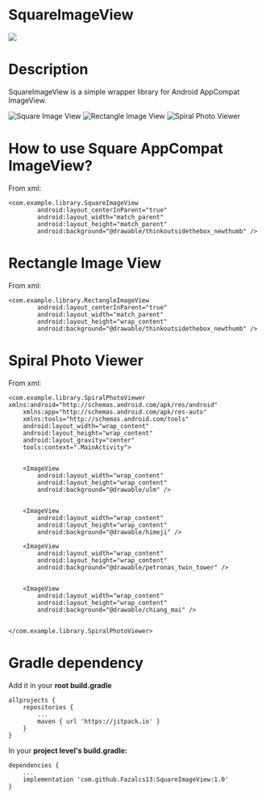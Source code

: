 # SquareImageView
[![](https://jitpack.io/v/Fazalcs13/SquareImageView.svg)](https://jitpack.io/#Fazalcs13/SquareImageView)

# Description
SquareImageView is a simple wrapper library for Android AppCompat ImageView.

![Square Image View](https://scontent.fkhi2-1.fna.fbcdn.net/v/t1.15752-9/46821428_317032732470367_5979977455501312000_n.png?_nc_cat=107&_nc_ht=scontent.fkhi2-1.fna&oh=5fc850f0148f5e2ea25bf88bcd6df961&oe=5C6DA560)
![Rectangle Image View](https://scontent.fkhi2-1.fna.fbcdn.net/v/t1.15752-9/46751221_2172401879753958_2845155777625194496_n.jpg?_nc_cat=100&_nc_ht=scontent.fkhi2-1.fna&oh=2155841ae26d40cd8fc5b608e5be0ebb&oe=5C6A1860)
![Spiral Photo Viewer](https://scontent.fkhi2-1.fna.fbcdn.net/v/t1.15752-9/46725849_336890353530606_8856802681289703424_n.png?_nc_cat=106&_nc_ht=scontent.fkhi2-1.fna&oh=5cfb2358e4758ea0519b6345a465991f&oe=5CAAFE9F)
# How to use Square AppCompat ImageView?

From xml:

```
<com.example.library.SquareImageView
        android:layout_centerInParent="true"
        android:layout_width="match_parent"
        android:layout_height="match_parent"
        android:background="@drawable/thinkoutsidethebox_newthumb" />
```

# Rectangle Image View

From xml:

```
<com.example.library.RectangleImageView
        android:layout_centerInParent="true"
        android:layout_width="match_parent"
        android:layout_height="wrap_content"
        android:background="@drawable/thinkoutsidethebox_newthumb" />
```

# Spiral Photo Viewer

From xml:

```
<com.example.library.SpiralPhotoViewer xmlns:android="http://schemas.android.com/apk/res/android"
    xmlns:app="http://schemas.android.com/apk/res-auto"
    xmlns:tools="http://schemas.android.com/tools"
    android:layout_width="wrap_content"
    android:layout_height="wrap_content"
    android:layout_gravity="center"
    tools:context=".MainActivity">


    <ImageView
        android:layout_width="wrap_content"
        android:layout_height="wrap_content"
        android:background="@drawable/ulm" />


    <ImageView
        android:layout_width="wrap_content"
        android:layout_height="wrap_content"
        android:background="@drawable/himeji" />

    <ImageView
        android:layout_width="wrap_content"
        android:layout_height="wrap_content"
        android:background="@drawable/petronas_twin_tower" />


    <ImageView
        android:layout_width="wrap_content"
        android:layout_height="wrap_content"
        android:background="@drawable/chiang_mai" />


</com.example.library.SpiralPhotoViewer>
```


# Gradle dependency

Add it in your **root build.gradle**

```
allprojects {
	repositories {
		...
		maven { url 'https://jitpack.io' }
	}
}
```

In your **project level's build.gradle:**

```
dependencies {
    ...
    implementation 'com.github.Fazalcs13:SquareImageView:1.0'
}
```



